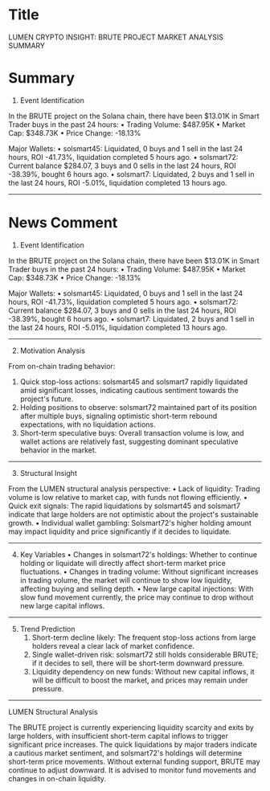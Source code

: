 # Title
LUMEN CRYPTO INSIGHT: BRUTE PROJECT MARKET ANALYSIS SUMMARY

# Summary
1. Event Identification

In the BRUTE project on the Solana chain, there have been $13.01K in Smart Trader buys in the past 24 hours:
   • Trading Volume: $487.95K
   • Market Cap: $348.73K
   • Price Change: -18.13%

Major Wallets:
   • solsmart45: Liquidated, 0 buys and 1 sell in the last 24 hours, ROI -41.73%, liquidation completed 5 hours ago.
   • solsmart72: Current balance $284.07, 3 buys and 0 sells in the last 24 hours, ROI -38.39%, bought 6 hours ago.
   • solsmart7: Liquidated, 2 buys and 1 sell in the last 24 hours, ROI -5.01%, liquidation completed 13 hours ago.

---

# News Comment
1. Event Identification

In the BRUTE project on the Solana chain, there have been $13.01K in Smart Trader buys in the past 24 hours:
   • Trading Volume: $487.95K
   • Market Cap: $348.73K
   • Price Change: -18.13%

Major Wallets:
   • solsmart45: Liquidated, 0 buys and 1 sell in the last 24 hours, ROI -41.73%, liquidation completed 5 hours ago.
   • solsmart72: Current balance $284.07, 3 buys and 0 sells in the last 24 hours, ROI -38.39%, bought 6 hours ago.
   • solsmart7: Liquidated, 2 buys and 1 sell in the last 24 hours, ROI -5.01%, liquidation completed 13 hours ago.

---

2. Motivation Analysis

From on-chain trading behavior:
   1. Quick stop-loss actions: solsmart45 and solsmart7 rapidly liquidated amid significant losses, indicating cautious sentiment towards the project's future.
   2. Holding positions to observe: solsmart72 maintained part of its position after multiple buys, signaling optimistic short-term rebound expectations, with no liquidation actions.
   3. Short-term speculative buys: Overall transaction volume is low, and wallet actions are relatively fast, suggesting dominant speculative behavior in the market.

---

3. Structural Insight

From the LUMEN structural analysis perspective:
   • Lack of liquidity: Trading volume is low relative to market cap, with funds not flowing efficiently.
   • Quick exit signals: The rapid liquidations by solsmart45 and solsmart7 indicate that large holders are not optimistic about the project's sustainable growth.
   • Individual wallet gambling: Solsmart72's higher holding amount may impact liquidity and price significantly if it decides to liquidate.

---

4. Key Variables
   • Changes in solsmart72's holdings: Whether to continue holding or liquidate will directly affect short-term market price fluctuations.
   • Changes in trading volume: Without significant increases in trading volume, the market will continue to show low liquidity, affecting buying and selling depth.
   • New large capital injections: With slow fund movement currently, the price may continue to drop without new large capital inflows.

---

5. Trend Prediction
   1. Short-term decline likely: The frequent stop-loss actions from large holders reveal a clear lack of market confidence.
   2. Single wallet-driven risk: solsmart72 still holds considerable BRUTE; if it decides to sell, there will be short-term downward pressure.
   3. Liquidity dependency on new funds: Without new capital inflows, it will be difficult to boost the market, and prices may remain under pressure.

---

LUMEN Structural Analysis

The BRUTE project is currently experiencing liquidity scarcity and exits by large holders, with insufficient short-term capital inflows to trigger significant price increases. The quick liquidations by major traders indicate a cautious market sentiment, and solsmart72's holdings will determine short-term price movements. Without external funding support, BRUTE may continue to adjust downward. It is advised to monitor fund movements and changes in on-chain liquidity.
